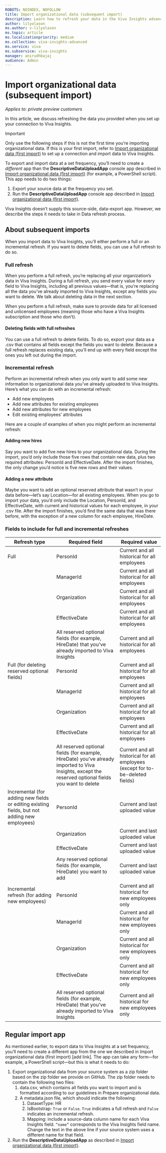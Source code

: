 ```yaml
---
ROBOTS: NOINDEX, NOFOLLOW
title: Import organizational data (subsequent import)
description: Learn how to refresh your data in the Viva Insights advanced insights app through a connection
author: lilyolason
ms.author: v-lilyolason
ms.topic: article
ms.localizationpriority: medium
ms.collection: viva-insights-advanced
ms.service: viva 
ms.subservice: viva-insights
manager: anirudhbajaj
audience: Admin
---
```


# Import organizational data (subsequent import)

*Applies to: private preview customers*

In this article, we discuss refreshing the data you provided when you set up your connection to Viva Insights. 

>[!Important]
>Only use the following steps if this is not the first time you’re importing organizational data. If this is your first import, refer to [Import organizational data (first import)](import-org-data-first.md) to set up a connection and import data to Viva Insights.
>
>To export and import data at a set frequency, you’ll need to create a *different* app than the **DescriptiveDataUploadApp** console app described in [Import organizational data (first import)](import-org-data-first.md) (for example, a PowerShell script). This app needs to do two things:
>
>1. Export your source data at the frequency you set.
>1. Run the **DescriptiveDataUploadApp** console app described in [Import organizational data (first import)](import-org-data-first.md).
>
>Viva Insights doesn’t supply this source-side, data-export app. However, we describe the steps it needs to take in Data refresh process.

## About subsequent imports

When you import data to Viva Insights, you’ll either perform a full or an incremental refresh. If you want to delete fields, you can use a full refresh to do so. 

### Full refresh

When you perform a full refresh, you’re replacing all your organization’s data in Viva Insights. During a full refresh, you send every value for every field to Viva Insights, including all previous values—that is, you’re replacing all the data you’ve already imported to Viva Insights, except any fields you want to delete. We talk about deleting data in the next section.
 
When you perform a full refresh, make sure to provide data for all licensed and unlicensed employees (meaning those who have a Viva Insights subscription and those who don’t). 

#### Deleting fields with full refreshes

You can use a full refresh to delete fields. To do so, export your data as a .csv that contains all fields except the fields you want to delete. Because a full refresh replaces existing data, you’ll end up with every field except the ones you left out during the import.
 
### Incremental refresh

Perform an incremental refresh when you only want to add some new information to organizational data you’ve already uploaded to Viva Insights. Here’s what you can do with an incremental refresh:

* Add new employees
* Add new attributes for existing employees
* Add new attributes for new employees
* Edit existing employees’ attributes
 
Here are a couple of examples of when you might perform an incremental refresh:

#### Adding new hires

Say you want to add five new hires to your organizational data. During the import, you’d only include those five rows that contain new data, plus two required attributes: PersonId and EffectiveDate. After the import finishes, the only change you’d notice is five new rows and their values.

#### Adding a new attribute

Maybe you want to add an optional reserved attribute that wasn’t in your data before—let’s say Location—for all existing employees. When you go to import your data, you’d only include the Location, PersonId, and EffectiveDate, with current and historical values for each employee, in your .csv file. After the import finishes, you’d find the same data that was there before, with the exception of a new column for each employee, HireDate.

### Fields to include for full and incremental refreshes

Refresh type | Required field | Required value
|------------|-----------------|---------|
|Full |PersonId	|Current and all historical for all employees
||ManagerId |Current and all historical for all employees
|| Organization| Current and all historical for all employees
|| EffectiveDate|Current and all historical for all employees
|| All reserved optional fields (for example, HireDate) that you’ve already imported to Viva Insights | Current and all historical for all employees
|Full (for deleting reserved optional fields) | PersonId | Current and all historical for all employees
|| ManagerId | Current and all historical for all employees
|| Organization | Current and all historical for all employees
|| EffectiveDate | Current and all historical for all employees
|| All reserved optional fields (for example, HireDate) you’ve already imported to Viva Insights, except the reserved optional fields you want to delete| Current and all historical for all employees (except for to-be-deleted fields)
|Incremental (for adding new fields or editing existing fields, but not adding new employees)| PersonId |	Current and last uploaded value
|| Organization | Current and last uploaded value
|| EffectiveDate | Current and last uploaded value
|| Any reserved optional fields (for example, HireDate) you want to add	| Current and last uploaded value
|Incremental refresh (for adding new employees) | PersonId | Current and all historical for new employees only
|| ManagerId | Current and all historical for new employees only
||Organization | Current and all historical for new employees only
|| EffectiveDate | Current and all historical for new employees only
|| All reserved optional fields (for example, HireDate) that you’ve already imported to Viva Insights | Current and all historical for new employees only

## Regular import app

As mentioned earlier, to export data to Viva Insights at a set frequency, you’ll need to create a different app from the one we described in Import organizational data (first import) [add link]. The app can take any form—for example, a PowerShell script—but this is what it needs to do:

1. Export organizational data from your source system as a zip folder based on the zip folder we provide on GitHub. The zip folder needs to contain the following two files:
    1. data.csv, which contains all fields you want to import and is formatted according to our guidelines in Prepare organizational data.
    1. A metadata.json file, which should indicate the following:
        1. DatasetType: HR
        1. IsBootstrap: `True` or `False`. `True` indicates a full refresh and `False` indicates an incremental refresh.
        1. Mapping: include a source-data column name for each Viva Insights field. `“name”` corresponds to the Viva Insights field name. Change the text in the above line if your source system uses a different name for that field.
1. Run the **DescriptiveDataUploadApp** as described in [Import organizational data (first import)](import-org-data-first.md).
